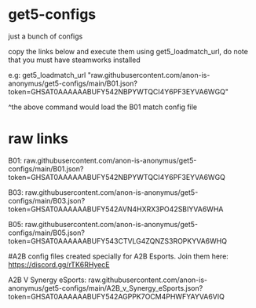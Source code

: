 # get5-configs
just a bunch of configs  

copy the links below and execute them using get5_loadmatch_url, do note that you must have steamworks installed  

e.g: get5_loadmatch_url "raw.githubusercontent.com/anon-is-anonymus/get5-configs/main/B01.json?token=GHSAT0AAAAAABUFY542NBPYWTQCI4Y6PF3EYVA6WGQ"  

^the above command would load the B01 match config file

# raw links

B01: raw.githubusercontent.com/anon-is-anonymus/get5-configs/main/B01.json?token=GHSAT0AAAAAABUFY542NBPYWTQCI4Y6PF3EYVA6WGQ  

B03: raw.githubusercontent.com/anon-is-anonymus/get5-configs/main/B03.json?token=GHSAT0AAAAAABUFY542AVN4HXRX3PO42SBIYVA6WHA  

B05: raw.githubusercontent.com/anon-is-anonymus/get5-configs/main/B05.json?token=GHSAT0AAAAAABUFY543CTVLG4ZQNZS3ROPKYVA6WHQ  

#A2B
config files created specially for A2B Esports. Join them here: https://discord.gg/rTK6RHyecE  

A2B V Synergy eSports: raw.githubusercontent.com/anon-is-anonymus/get5-configs/main/A2B_v_Synergy_eSports.json?token=GHSAT0AAAAAABUFY542AGPPK7OCM4PHWFYAYVA6VIQ
